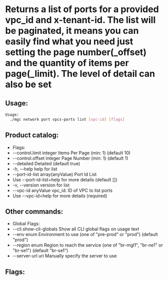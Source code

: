 # Returns a list of ports for a provided vpc_id and x-tenant-id. The list will be paginated, it means you can easily find what you need just setting the page number(_offset) and the quantity of items per page(_limit). The level of detail can also be set

## Usage:
```bash
Usage:
  ./mgc network port vpcs-ports list [vpc-id] [flags]
```

## Product catalog:
- Flags:
- --control.limit integer          Items Per Page (min: 1) (default 10)
- --control.offset integer         Page Number (min: 1) (default 1)
- --detailed                       Detailed (default true)
- -h, --help                           help for list
- --port-id-list array(anyValue)   Port Id List
- Use --port-id-list=help for more details (default [])
- -v, --version                        version for list
- --vpc-id anyValue                vpc_id: ID of VPC to list ports
- Use --vpc-id=help for more details (required)

## Other commands:
- Global Flags:
- --cli.show-cli-globals   Show all CLI global flags on usage text
- --env enum               Environment to use (one of "pre-prod" or "prod") (default "prod")
- --region enum            Region to reach the service (one of "br-mgl1", "br-ne1" or "br-se1") (default "br-se1")
- --server-url uri         Manually specify the server to use

## Flags:
```bash

```

